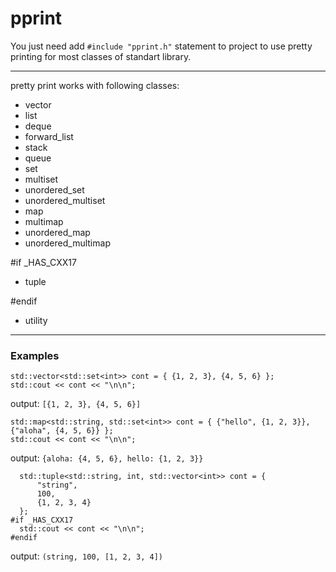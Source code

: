 # pprint

You just need add `#include "pprint.h"` statement to project to use pretty printing for most classes of standart library.

--- 

pretty print works with following classes:
* vector
* list
* deque
* forward_list
* stack
* queue
* set
* multiset
* unordered_set
* unordered_multiset
* map
* multimap
* unordered_map
* unordered_multimap

#if _HAS_CXX17
* tuple

#endif

* utility

---

### Examples
```
std::vector<std::set<int>> cont = { {1, 2, 3}, {4, 5, 6} };
std::cout << cont << "\n\n";
```
output: `[{1, 2, 3}, {4, 5, 6}]`

```
std::map<std::string, std::set<int>> cont = { {"hello", {1, 2, 3}}, {"aloha", {4, 5, 6}} };
std::cout << cont << "\n\n";
```
output: `{aloha: {4, 5, 6}, hello: {1, 2, 3}}`

```
  std::tuple<std::string, int, std::vector<int>> cont = {
      "string",
      100,
      {1, 2, 3, 4}
  };
#if _HAS_CXX17
  std::cout << cont << "\n\n";
#endif
```
output: `(string, 100, [1, 2, 3, 4])`
